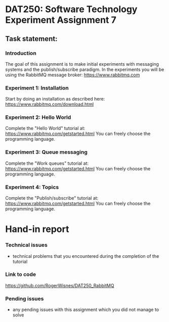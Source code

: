 # DAT250: Software Technology Experiment Assignment 7
## Task statement:
### Introduction
The goal of this assignment is to make initial experiments with messaging systems and the publish/subscribe paradigm. In the experiments you will be using the RabbitMQ message broker: https://www.rabbitmq.com

### Experiment 1: Installation
Start by doing an installation as described here: https://www.rabbitmq.com/download.html

### Experiment 2: Hello World
Complete the "Hello World" tutorial at: https://www.rabbitmq.com/getstarted.html
You can freely choose the programming language.

### Experiment 3: Queue messaging
Complete the "Work queues" tutorial at: https://www.rabbitmq.com/getstarted.html
You can freely choose the programming language.

### Experiment 4: Topics
Complete the "Publish/subscribe" tutorial at: https://www.rabbitmq.com/getstarted.html
You can freely choose the programming language.

# Hand-in report
### Technical issues
- technical problems that you encountered during the completion of the tutorial

### Link to code
https://github.com/RogerWisnes/DAT250_RabbitMQ

### Pending issues
- any pending issues with this assignment which you did not manage to solve
